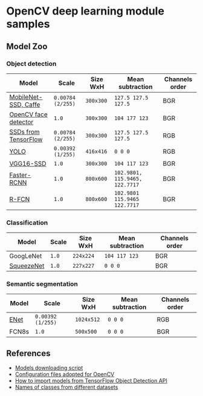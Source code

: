 # OpenCV deep learning module samples

## Model Zoo

### Object detection

|    Model | Scale |   Size WxH|   Mean subtraction | Channels order |
|---------------|-------|-----------|--------------------|-------|
| [MobileNet-SSD, Caffe](https://github.com/chuanqi305/MobileNet-SSD/) | `0.00784 (2/255)` | `300x300` | `127.5 127.5 127.5` | BGR |
| [OpenCV face detector](https://github.com/opencv/opencv/tree/master/samples/dnn/face_detector) | `1.0` | `300x300` | `104 177 123` | BGR |
| [SSDs from TensorFlow](https://github.com/tensorflow/models/tree/master/research/object_detection/) | `0.00784 (2/255)` | `300x300` | `127.5 127.5 127.5` | RGB |
| [YOLO](https://pjreddie.com/darknet/yolo/) | `0.00392 (1/255)` | `416x416` | `0 0 0` | RGB |
| [VGG16-SSD](https://github.com/weiliu89/caffe/tree/ssd) | `1.0` | `300x300` | `104 117 123` | BGR |
| [Faster-RCNN](https://github.com/rbgirshick/py-faster-rcnn) | `1.0` | `800x600` | `102.9801, 115.9465, 122.7717` | BGR |
| [R-FCN](https://github.com/YuwenXiong/py-R-FCN) | `1.0` | `800x600` | `102.9801 115.9465 122.7717` | BGR |

### Classification
|    Model | Scale |   Size WxH|   Mean subtraction | Channels order |
|---------------|-------|-----------|--------------------|-------|
| GoogLeNet | `1.0` | `224x224` | `104 117 123` | BGR |
| [SqueezeNet](https://github.com/DeepScale/SqueezeNet) | `1.0` | `227x227` | `0 0 0` | BGR |

### Semantic segmentation
|    Model | Scale |   Size WxH|   Mean subtraction | Channels order |
|---------------|-------|-----------|--------------------|-------|
| [ENet](https://github.com/e-lab/ENet-training) | `0.00392 (1/255)` | `1024x512` | `0 0 0` | RGB |
| FCN8s | `1.0` | `500x500` | `0 0 0` | BGR |

## References
* [Models downloading script](https://github.com/opencv/opencv_extra/blob/master/testdata/dnn/download_models.py)
* [Configuration files adopted for OpenCV](https://github.com/opencv/opencv_extra/tree/master/testdata/dnn)
* [How to import models from TensorFlow Object Detection API](https://github.com/opencv/opencv/wiki/TensorFlow-Object-Detection-API)
* [Names of classes from different datasets](https://github.com/opencv/opencv/tree/master/samples/data/dnn)
